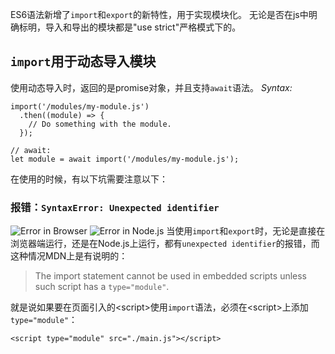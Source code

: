 ES6语法新增了`import`和`export`的新特性，用于实现模块化。
无论是否在js中明确标明，导入和导出的模块都是"use strict"严格模式下的。

## `import`用于动态导入模块
使用动态导入时，返回的是promise对象，并且支持`await`语法。
*Syntax:*
```
import('/modules/my-module.js')
  .then((module) => {
    // Do something with the module.
  });

// await:
let module = await import('/modules/my-module.js');
```


在使用的时候，有以下坑需要注意以下：
### 报错：`SyntaxError: Unexpected identifier`
![Error in Browser](https://ibb.co/2YNDQGf "浏览器端的报错")
![Error in Node.js](https://ibb.co/rfC0CNh "运行Node.js的报错")
当使用`import`和`export`时，无论是直接在浏览器端运行，还是在Node.js上运行，都有`unexpected identifier`的报错，而这种情况<span class="postRelated" related-url="https://developer.mozilla.org/en-US/docs/Web/JavaScript/Reference/Statements/import">MDN</span>上是有说明的：
> The import statement cannot be used in embedded scripts unless such script has a `type="module"`.

就是说如果要在页面引入的&lt;script>使用`import`语法，必须在&lt;script>上添加`type="module"`：
```
<script type="module" src="./main.js"></script>
```
